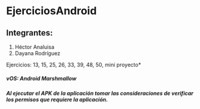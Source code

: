 # EjerciciosAndroid
Integrantes:
----------------------------
<ol>
  <li>Héctor Analuisa</li>
  <li>Dayana Rodríguez</li>
</ol>
  

Ejercicios: 13, 15, 25, 26, 33, 39, 48, 50, mini proyecto*

<h5> vOS: Android Marshmallow </h5>

<h5>
Al ejecutar el APK de la aplicación tomar las consideraciones de verificar los permisos que requiere la aplicación.

